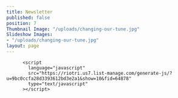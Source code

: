 ```yaml
---
title: Newsletter
published: false
position: 7
Thumbnail Image: "/uploads/changing-our-tune.jpg"
Slideshow Images:
- "/uploads/changing-our-tune.jpg"
layout: page
---
```


<style type="text/css">
            .display_archive {font-family: arial,verdana; font-size: 12px;}
          .campaign {line-height: 125%; margin: 5px;}
          </style>
          <script
            language="javascript"
            src="https://riotri.us7.list-manage.com/generate-js/?u=9bc0ccfa28d3393612bd3e2a1&show=10&fid=64878"
            type="text/javascript"
          ></script>